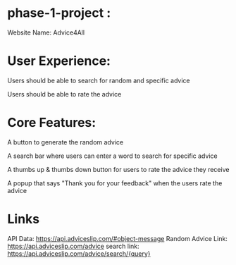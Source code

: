 # phase-1-project :

Website Name: Advice4All

# User Experience:

Users should be able to search for random and specific advice

Users should be able to rate the advice



# Core Features:

A button to generate the random advice

A search bar where users can enter a word to search for specific advice

A thumbs up & thumbs down button for users to rate the advice they receive

A popup that says "Thank you for your feedback" when the users rate the advice

# Links
API Data: https://api.adviceslip.com/#object-message
Random Advice Link: https://api.adviceslip.com/advice
search link: https://api.adviceslip.com/advice/search/{query}

